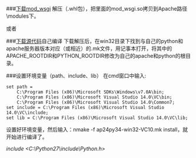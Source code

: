 ###[下载mod_wsgi](http://www.lfd.uci.edu/~gohlke/pythonlibs/#mod_wsgi)
解压（.whl包），把里面的mod_wsgi.so拷贝到Apache路径\modules下。

或者

###[下载源代码](https://github.com/GrahamDumpleton/mod_wsgi/releases)自己编译
下载解压后，在win32目录下找到与自己的python和apache服务器版本对应（或相近）的.mk文件，用记事本打开，将其中的APACHE_ROOTDIR和PYTHON_ROOTDIR修改为自己的apache和python的根目录。

###设置环境变量（path、include、lib）
在cmd窗口中输入:
```
set path =
	C:\Program Files (x86)\Microsoft SDKs\Windows\v7.0A\bin;
	C:\Program Files (x86)\Microsoft Visual Studio 14.0\VC\bin;
	C:\Program Files (x86)\Microsoft Visual Studio 14.0\Common7;
set include = C:\Program Files (x86)\Microsoft Visual Studio 14.0\VC\include;
set lib = C:\Program Files (x86)\Microsoft Visual Studio 14.0\VC\lib;
```
设置好环境变量，然后输入：nmake -f ap24py34-win32-VC10.mk install，就开始进行编译了。

*include <C:\Python27\include\Python.h>*
